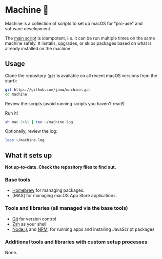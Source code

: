 # Machine 📠

Machine is a collection of scripts to set up macOS for "pro-use" and software development.

The [main script](#usage) is idempotent, i.e. it can be run multiple times on the same machine safely. It installs, upgrades, or skips packages based on what is already installed on the machine.

## Usage

Clone the repository (`git` is available on all recent macOS versions from the start):

```sh
git https://github.com/janw/machine.git
cd machine
```

Review the scripts (avoid running scripts you haven't read!)

Run it!

```sh
sh mac 2>&1 | tee ~/machine.log
```

Optionally, review the log:

```sh
less ~/machine.log
```

## What it sets up

**Not up-to-date. Check the repository files to find out.**

### Base tools

* [Homebrew] for managing packages.
* [MAS] for managing macOS App Store applications.

### Tools and libraries (all managed via the base tools)

* [Git] for version control
* [Zsh] as your shell
* [Node.js] and [NPM], for running apps and installing JavaScript packages

### Additional tools and libraries with custom setup processes

None.

[Homebrew]: http://brew.sh/
[Git]: https://git-scm.com/
[Zsh]: http://www.zsh.org/
[Node.js]: http://nodejs.org/
[NPM]: https://www.npmjs.org/

